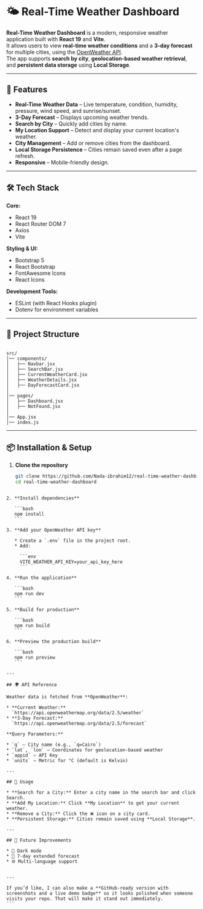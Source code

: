 # 🌤️ Real-Time Weather Dashboard

**Real-Time Weather Dashboard** is a modern, responsive weather application built with **React 19** and **Vite**.  
It allows users to view **real-time weather conditions** and a **3-day forecast** for multiple cities, using the [OpenWeather API](https://openweathermap.org/api).  
The app supports **search by city**, **geolocation-based weather retrieval**, and **persistent data storage** using **Local Storage**.

---

## 🚀 Features

- **Real-Time Weather Data** – Live temperature, condition, humidity, pressure, wind speed, and sunrise/sunset.
- **3-Day Forecast** – Displays upcoming weather trends.
- **Search by City** – Quickly add cities by name.
- **My Location Support** – Detect and display your current location's weather.
- **City Management** – Add or remove cities from the dashboard.
- **Local Storage Persistence** – Cities remain saved even after a page refresh.
- **Responsive** – Mobile-friendly design.

---

## 🛠️ Tech Stack

**Core:**
- React 19  
- React Router DOM 7  
- Axios  
- Vite

**Styling & UI:**
- Bootstrap 5  
- React Bootstrap  
- FontAwesome Icons  
- React Icons  

**Development Tools:**
- ESLint (with React Hooks plugin)  
- Dotenv for environment variables

---

## 📂 Project Structure

```

src/
│── components/
│   ├── Navbar.jsx
│   ├── SearchBar.jsx
│   ├── CurrentWeatherCard.jsx
│   ├── WeatherDetails.jsx
│   ├── DayForecastCard.jsx
│
│── pages/
│   ├── Dashboard.jsx
│   ├── NotFound.jsx
│
│── App.jsx
│── index.js

````

---

## 📦 Installation & Setup

1. **Clone the repository**
   ```bash
   git clone https://github.com/Nada-ibrahim12/real-time-weather-dashboard
   cd real-time-weather-dashboard
````

2. **Install dependencies**

   ```bash
   npm install
   ```

3. **Add your OpenWeather API key**

   * Create a `.env` file in the project root.
   * Add:

     ```env
     VITE_WEATHER_API_KEY=your_api_key_here
     ```

4. **Run the application**

   ```bash
   npm run dev
   ```

5. **Build for production**

   ```bash
   npm run build
   ```

6. **Preview the production build**

   ```bash
   npm run preview
   ```

---

## 🌍 API Reference

Weather data is fetched from **OpenWeather**:

* **Current Weather:**
  `https://api.openweathermap.org/data/2.5/weather`
* **3-Day Forecast:**
  `https://api.openweathermap.org/data/2.5/forecast`

**Query Parameters:**

* `q` – City name (e.g., `q=Cairo`)
* `lat`, `lon` – Coordinates for geolocation-based weather
* `appid` – API Key
* `units` – Metric for °C (default is Kelvin)

---

## 🎯 Usage

* **Search for a City:** Enter a city name in the search bar and click Search.
* **Add My Location:** Click **My Location** to get your current weather.
* **Remove a City:** Click the ❌ icon on a city card.
* **Persistent Storage:** Cities remain saved using **Local Storage**.

---

## 📌 Future Improvements

* 🌙 Dark mode
* 📅 7-day extended forecast
* 🌐 Multi-language support


---

If you’d like, I can also make a **GitHub-ready version with screenshots and a live demo badge** so it looks polished when someone visits your repo. That will make it stand out immediately.
```
